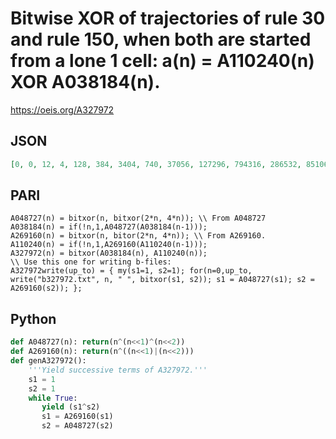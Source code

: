 # Bitwise XOR of trajectories of rule 30 and rule 150, when both are started from a lone 1 cell: a\(n\) \= A110240\(n\) XOR A038184\(n\)\.
https://oeis.org/A327972
## JSON
```JSON
[0, 0, 12, 4, 128, 384, 3404, 740, 37056, 127296, 794316, 286532, 8510656, 25560896, 224057484, 42076324, 2446214016, 8430013568, 51732969356, 18062215300, 553213409792, 1655549411840, 14630859361996, 3227756349540, 159219183713088, 546944274202816, 3411332163636556, 1231354981057220, 36554500089286208, 109782277571646400, 962314238681316620]
```
## PARI
```PARI
A048727(n) = bitxor(n, bitxor(2*n, 4*n)); \\ From A048727
A038184(n) = if(!n,1,A048727(A038184(n-1)));
A269160(n) = bitxor(n, bitor(2*n, 4*n)); \\ From A269160.
A110240(n) = if(!n,1,A269160(A110240(n-1)));
A327972(n) = bitxor(A038184(n), A110240(n));
\\ Use this one for writing b-files:
A327972write(up_to) = { my(s1=1, s2=1); for(n=0,up_to, write("b327972.txt", n, " ", bitxor(s1, s2)); s1 = A048727(s1); s2 = A269160(s2)); };
```
## Python
```Python
def A048727(n): return(n^(n<<1)^(n<<2))
def A269160(n): return(n^((n<<1)|(n<<2)))
def genA327972():
    '''Yield successive terms of A327972.'''
    s1 = 1
    s2 = 1
    while True:
       yield (s1^s2)
       s1 = A269160(s1)
       s2 = A048727(s2)
```
